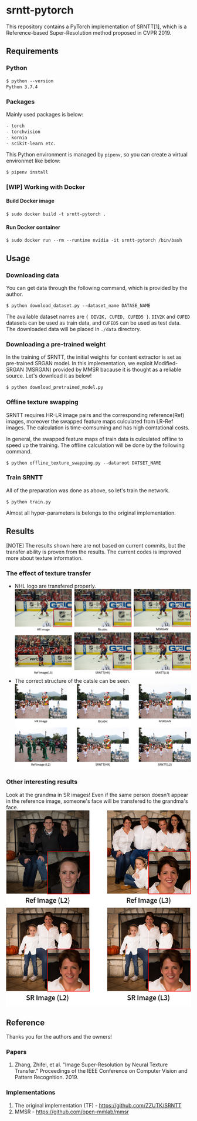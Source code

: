 # srntt-pytorch
This repository contains a PyTorch implementation of SRNTT[1], which is a Reference-based Super-Resolution method proposed in CVPR 2019.


## Requirements
### Python
```shell
$ python --version
Python 3.7.4
```

### Packages
Mainly used packages is below:
```
- torch
- torchvision
- kornia
- scikit-learn etc.
```
This Python environment is managed by `pipenv`, so you can create a virtual environmet like below:
```shell
$ pipenv install
```

### [WIP] Working with Docker
#### Build Docker image
```shell
$ sudo docker build -t srntt-pytorch .
```

#### Run Docker container
```shell
$ sudo docker run --rm --runtime nvidia -it srntt-pytorch /bin/bash
```

## Usage
### Downloading data
You can get data through the following command, which is provided by the author.
```shell
$ python download_dataset.py --dataset_name DATASE_NAME
```
The available dataset names are `{ DIV2K, CUFED, CUFED5 }`. `DIV2K` and `CUFED` datasets can be used as train data, and `CUFED5` can be used as test data.
The downloaded data will be placed in `./data` directory.

### Downloading a pre-trained weight
In the training of SRNTT, the initial weights for content extractor is set as pre-trained SRGAN model. In this implementation, we exploit Modified-SRGAN (MSRGAN) provided by MMSR bacause it is thought as a reliable source. Let's download it as below!
```shell
$ python download_pretrained_model.py
```

### Offline texture swapping
SRNTT requires HR-LR image pairs and the corresponding reference(Ref) images, moreover the swapped feature maps culculated from LR-Ref images.
The calculation is time-comsuming and has high comtational costs.

In general, the swapped feature maps of train data is culculated offline to speed up the training.
The offline calculation will be done by the following command.
```shell
$ python offline_texture_swapping.py --dataroot DATSET_NAME
```

### Train SRNTT
All of the preparation was done as above, so let's train the network.
```shell
$ python train.py
```
Almost all hyper-parameters is belongs to the original implementation.

## Results
[NOTE] The results shown here are not based on current commits, but the transfer ability is proven from the results. The current codes is improved more about texture information.
### The effect of texture transfer 
- NHL logo are transfered properly.
![comparison_002](./src/comparison_002.png)
- The correct structure of the catsle can be seen.
![comparison_065](./src/comparison_065.png)

### Other interesting results
Look at the grandma in SR images!
Even if the same person doesn't appear in the reference image, someone's face will be transfered to the grandma's face.
![](./src/face.png)

## Reference
Thanks you for the authors and the owners!

### Papers
1. Zhang, Zhifei, et al. "Image Super-Resolution by Neural Texture Transfer." Proceedings of the IEEE Conference on Computer Vision and Pattern Recognition. 2019.

### Implementations
1. The original implementation (TF) - https://github.com/ZZUTK/SRNTT
1. MMSR - https://github.com/open-mmlab/mmsr

